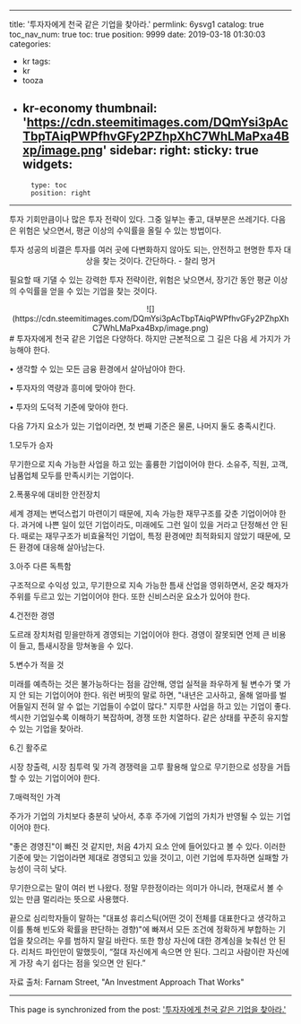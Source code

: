 
---
title: '투자자에게 천국 같은 기업을 찾아라.'
permlink: 6ysvg1
catalog: true
toc_nav_num: true
toc: true
position: 9999
date: 2019-03-18 01:30:03
categories:
- kr
tags:
- kr
- tooza
- kr-economy
thumbnail: 'https://cdn.steemitimages.com/DQmYsi3pAcTbpTAiqPWPfhvGFy2PZhpXhC7WhLMaPxa4Bxp/image.png'
sidebar:
    right:
        sticky: true
widgets:
    -
        type: toc
        position: right
---


투자 기회만큼이나 많은 투자 전략이 있다. 그중 일부는 좋고, 대부분은 쓰레기다. 다음은 위험은 낮으면서, 평균 이상의 수익률을 올릴 수 있는 방법이다. 

<center>
투자 성공의 비결은 투자를 여러 곳에 다변화하지 않아도 되는,
 안전하고 현명한 투자 대상을 찾는 것이다. 간단하다. - 찰리 멍거
</center>

필요할 때 기댈 수 있는 강력한 투자 전략이란, 위험은 낮으면서, 장기간 동안 평균 이상의 수익률을 얻을 수 있는 기업을 찾는 것이다.

<center>
![](https://cdn.steemitimages.com/DQmYsi3pAcTbpTAiqPWPfhvGFy2PZhpXhC7WhLMaPxa4Bxp/image.png)
</center>
#
투자자에게 천국 같은 기업은 다양하다. 하지만 근본적으로 그 길은 다음 세 가지가 가능해야 한다.  

• 생각할 수 있는 모든 금융 환경에서 살아남아야 한다.

• 투자자의 역량과 흥미에 맞아야 한다. 

• 투자의 도덕적 기준에 맞아야 한다.  

다음 7가지 요소가 있는 기업이라면, 첫 번째 기준은 물론, 나머지 둘도 충족시킨다.  

1.모두가 승자 

무기한으로 지속 가능한 사업을 하고 있는 훌륭한 기업이어야 한다. 소유주, 직원, 고객, 납품업체 모두를 만족시키는 기업이다. 

2.폭풍우에 대비한 안전장치 

세계 경제는 변덕스럽기 마련이기 때문에, 지속 가능한 재무구조를 갖춘 기업이어야 한다. 과거에 나쁜 일이 있던 기업이라도, 미래에도 그런 일이 있을 거라고 단정해선 안 된다. 때로는 재무구조가 비효율적인 기업이, 특정 환경에만 최적화되지 않았기 때문에, 모든 환경에 대응해 살아남는다. 

3.아주 다른 독특함 

구조적으로 수익성 있고, 무기한으로 지속 가능한 틈새 산업을 영위하면서, 온갖 해자가 주위를 두르고 있는 기업이어야 한다. 또한 신비스러운 요소가 있어야 한다.  

4.건전한 경영 

도르래 장치처럼 믿을만하게 경영되는 기업이어야 한다. 경영이 잘못되면 언제 큰 비용이 들고, 틈새시장을 망쳐놓을 수 있다.  

5.변수가 적을 것 

미래를 예측하는 것은 불가능하다는 점을 감안해, 영업 실적을 좌우하게 될 변수가 몇 가지 안 되는 기업이어야 한다. 워런 버핏의 말로 하면, "내년은 고사하고, 올해 얼마를 벌어들일지 전혀 알 수 없는 기업들이 수없이 많다." 지루한 사업을 하고 있는 기업이 좋다. 섹시한 기업일수록 이해하기 복잡하며, 경쟁 또한 치열하다. 같은 상태를 꾸준히 유지할 수 있는 기업을 찾아라.  

6.긴 활주로 

시장 창출력, 시장 침투력 및 가격 경쟁력을 고루 활용해 앞으로 무기한으로 성장을 거듭할 수 있는 기업이어야 한다. 

7.매력적인 가격 

주가가 기업의 가치보다 충분히 낮아서, 추후 주가에 기업의 가치가 반영될 수 있는 기업이어야 한다. 

"좋은 경영진"이 빠진 것 같지만, 처음 4가지 요소 안에 들어있다고 볼 수 있다. 이러한 기준에 맞는 기업이라면 제대로 경영되고 있을 것이고, 이런 기업에 투자하면 실패할 가능성이 극히 낮다.  

무기한으로는 말이 여러 번 나왔다. 정말 무한정이라는 의미가 아니라, 현재로서 볼 수 있는 만큼 멀리라는 뜻으로 사용했다.  

끝으로 심리학자들이 말하는 "대표성 휴리스틱(어떤 것이 전체를 대표한다고 생각하고 이를 통해 빈도와 확률을 판단하는 경향)"에 빠져서 모든 조건에 정확하게 부합하는 기업을 찾으려는 우를 범하지 말길 바란다. 또한 항상 자신에 대한 경계심을 늦춰선 안 된다. 리처드 파인만이 말했듯이, “절대 자신에게 속으면 안 된다. 그리고 사람이란 자신에게 가장 속기 쉽다는 점을 잊으면 안 된다.” 

자료 출처: Farnam Street, "An Investment Approach That Works"

- - -

This page is synchronized from the post: ['투자자에게 천국 같은 기업을 찾아라.'](https://steemit.com/@pius.pius/6ysvg1)
